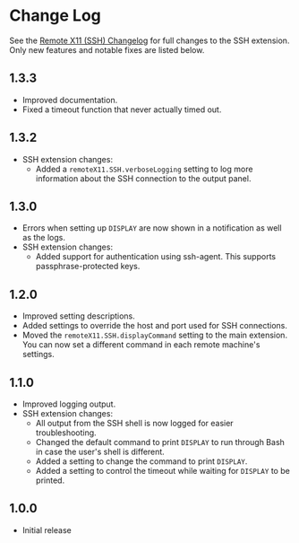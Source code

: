 # Change Log

See the [Remote X11 (SSH) Changelog](https://github.com/ChaosinaCan/vscode-remote-x11/blob/master/ssh/CHANGELOG.md#change-log)
for full changes to the SSH extension. Only new features and notable fixes are listed below.

## 1.3.3

- Improved documentation.
- Fixed a timeout function that never actually timed out.

## 1.3.2

- SSH extension changes:
	- Added a `remoteX11.SSH.verboseLogging` setting to log more information about the SSH connection to the output panel.

## 1.3.0

- Errors when setting up `DISPLAY` are now shown in a notification as well as the logs.
- SSH extension changes:
	- Added support for authentication using ssh-agent. This supports passphrase-protected keys.

## 1.2.0

- Improved setting descriptions.
- Added settings to override the host and port used for SSH connections.
- Moved the `remoteX11.SSH.displayCommand` setting to the main extension.
	You can now set a different command in each remote machine's settings.

## 1.1.0

- Improved logging output.
- SSH extension changes:
	- All output from the SSH shell is now logged for easier troubleshooting.
	- Changed the default command to print `DISPLAY` to run through Bash in case the user's shell is different.
	- Added a setting to change the command to print `DISPLAY`.
	- Added a setting to control the timeout while waiting for `DISPLAY` to be printed.

## 1.0.0

- Initial release